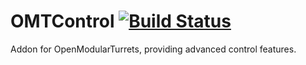 # OMTControl [![Build Status](https://travis-ci.org/OpenModularTurretsTeam/OMTControl.svg?branch=1.12)](https://travis-ci.org/OpenModularTurretsTeam/OMTControl)
Addon for OpenModularTurrets, providing advanced control features.
